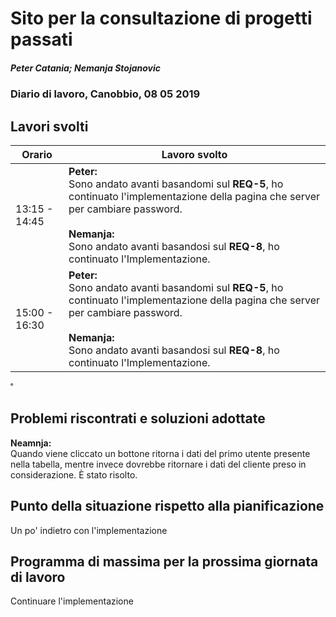 # Sito per la consultazione di progetti passati  
##### Peter Catania; Nemanja Stojanovic
### Diario di lavoro, Canobbio, 08 05 2019

## Lavori svolti


|Orario        |Lavoro svolto                 |
|--------------|------------------------------|
| 13:15 - 14:45 | **Peter:**<br> Sono andato avanti basandomi sul **REQ-5**, ho continuato l'implementazione della pagina che server per cambiare password. <br><br>**Nemanja:**<br> Sono andato avanti basandosi sul **REQ-8**, ho continuato l'Implementazione. |
| 15:00 - 16:30 | **Peter:**<br> Sono andato avanti basandomi sul **REQ-5**, ho continuato l'implementazione della pagina che server per cambiare password. <br><br>**Nemanja:**<br> Sono andato avanti basandosi sul **REQ-8**, ho continuato l'Implementazione. |

˚
##  Problemi riscontrati e soluzioni adottate
**Neamnja:**<br> Quando viene cliccato un bottone ritorna i dati del primo utente presente nella tabella, mentre invece dovrebbe ritornare i dati del cliente preso in considerazione.
È stato risolto.

##  Punto della situazione rispetto alla pianificazione
Un po' indietro con l'implementazione

## Programma di massima per la prossima giornata di lavoro
Continuare l'implementazione
